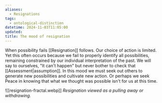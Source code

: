 ```yaml
---
aliases:
  - Resignations
tags:
  - ontological-distinction
datetime: 2024-11-03T11:05:00
updated: 
title: The mood of resignation
---
```

When possibility fails [[Resignation]] follows. Our choice of action is limited. Yet this often occurs because we fail to properly identify all possibilities, remaining constrained by our individual interpretation of the past. We will say to ourselves, "It can't happen" but never bother to check that [[Assessment|assumption]]. In this mood we must seek out others to generate new possibilities and cultivate new action. Or perhaps we seek Peace in knowing that what we thought was possible isn't for us at this time.

![[resignation-fractal.webp]]
*Resignation viewed as a pulling away or withdrawing.*